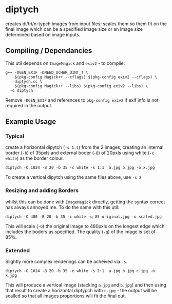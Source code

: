 # diptych
creates di/tri/n-typch images from input files; scales them so them fit on the final image which can be a specified image size or an image size determined based on image inputs.

## Compiling / Dependancies
This util depends on `ImageMagick` and `exiv2` - to complie:
```
g++ -DGEN_EXIF -DNEED_UCHAR_UINT_T \
    $(pkg-config Magick++ --cflags) $(pkg-config exiv2 --cflags) \
    diptych.cc \
    $(pkg-config Magick++ --libs) $(pkg-config exiv2 --libs) \
  -o diptych
```
Remove `-DGEN_EXIF` and references to `pkg-config exiv2` if exif info is not required in the output.

## Example Usage
### Typical ###
create a horizontal dipytch (`-s 1:1`) from the 2 images, creating an internal border (`-b`) of 35pxls and external boder (`-B`) of 20pxls using white (`-c white`) as the border colour.

```
diptych -O 1024 -B 20 -b 35 -c white -s 1:1  a.jpg b.jpg -o x.jpg
```

To create a vertical dipytch using the same files above, use `-s 2`

### Resizing and adding Borders ###
whilst this can be done with `ImageMagick` directly, getting the syntax correct has always annoyed me.  To do the same with this util:

```
diptych -O 480 -B 20 -b 35 -c white -q 85 original.jpg -o scaled.jpg
```
This will scale (`-O`) the original image to 480pxls on the longest edge which includes the boders as specified.  The quality (`-q`) of the image is set of 85%.

### Extended ###
Slightly more complex renderings can be acheived via `-s`.

```
diptych -O 1024 -B 20 -b 35 -c white -s 2:1  a.jpg b.jpg c.jpg -o x.jpg
```
This will produce a vertical image (stacking `a.jpg` and `b.jpg`) and then using that result to create a horizontal diptypch with `c.jpg` - the output will be scalled so that all images proportions will fit the final out.
